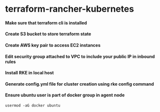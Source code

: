 # terraform-rancher-kubernetes

#### Make sure that terraform cli is installed
#### Create S3 bucket to store terraform state
#### Create AWS key pair to access EC2 instances
#### Edit security group attached to VPC to include your public IP in inbound rules
#### Install RKE in local host
#### Generate config.yml file for cluster creation using rke config command
#### Ensure ubuntu user is part of docker group in agent node
```
usermod -aG docker ubuntu
```
